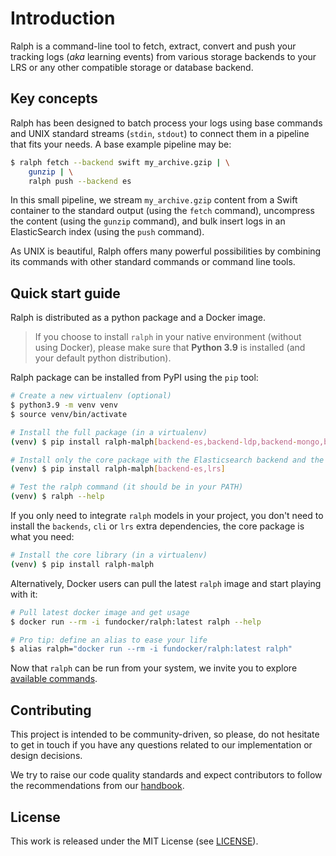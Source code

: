 # Introduction

Ralph is a command-line tool to fetch, extract, convert and push your tracking
logs (_aka_ learning events) from various storage backends to your LRS or any
other compatible storage or database backend.

## Key concepts

Ralph has been designed to batch process your logs using base commands and UNIX
standard streams (`stdin`, `stdout`) to connect them in a pipeline that fits
your needs. A base example pipeline may be:

```sh
$ ralph fetch --backend swift my_archive.gzip | \
    gunzip | \
    ralph push --backend es
```

In this small pipeline, we stream `my_archive.gzip` content from a Swift
container to the standard output (using the `fetch` command), uncompress the
content (using the `gunzip` command), and bulk insert logs in an ElasticSearch
index (using the `push` command).

As UNIX is beautiful, Ralph offers many powerful possibilities by combining its
commands with other standard commands or command line tools.

## Quick start guide

Ralph is distributed as a python package and a Docker image.

> If you choose to install `ralph` in your native environment (without using
> Docker), please make sure that **Python 3.9** is installed (and your default
> python distribution).

Ralph package can be installed from PyPI using the `pip` tool:

```sh
# Create a new virtualenv (optional)
$ python3.9 -m venv venv
$ source venv/bin/activate

# Install the full package (in a virtualenv)
(venv) $ pip install ralph-malph[backend-es,backend-ldp,backend-mongo,backend-swift,backend-ws,cli,lrs]

# Install only the core package with the Elasticsearch backend and the LRS (in a virtualenv)
(venv) $ pip install ralph-malph[backend-es,lrs]

# Test the ralph command (it should be in your PATH)
(venv) $ ralph --help
```

If you only need to integrate `ralph` models in your project, you don't need to
install the `backends`, `cli` or `lrs` extra dependencies, the core package is
what you need:

```sh
# Install the core library (in a virtualenv)
(venv) $ pip install ralph-malph
```

Alternatively, Docker users can pull the latest `ralph` image and start playing
with it:

```sh
# Pull latest docker image and get usage
$ docker run --rm -i fundocker/ralph:latest ralph --help

# Pro tip: define an alias to ease your life
$ alias ralph="docker run --rm -i fundocker/ralph:latest ralph"
```

Now that `ralph` can be run from your system, we invite you to explore
[available commands](./commands.md).

## Contributing

This project is intended to be community-driven, so please, do not hesitate to
get in touch if you have any questions related to our implementation or design
decisions.

We try to raise our code quality standards and expect contributors to follow
the recommendations from our
[handbook](https://openfun.gitbooks.io/handbook/content).

## License

This work is released under the MIT License (see [LICENSE](./LICENSE)).
